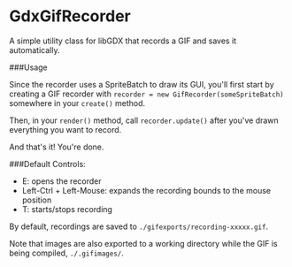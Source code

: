 # GdxGifRecorder
A simple utility class for libGDX that records a GIF and saves it automatically.

###Usage

Since the recorder uses a SpriteBatch to draw its GUI, you'll first start by creating a GIF recorder with
`recorder = new GifRecorder(someSpriteBatch)`
somewhere in your `create()` method.

Then, in your `render()` method, call `recorder.update()` after you've drawn everything you want to record.

And that's it! You're done.

###Default Controls:
- E: opens the recorder
- Left-Ctrl + Left-Mouse: expands the recording bounds to the mouse position
- T: starts/stops recording


By default, recordings are saved to `./gifexports/recording-xxxxx.gif`.

Note that images are also exported to a working directory while the GIF is being compiled, `./.gifimages/`.
